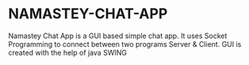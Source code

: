 # NAMASTEY-CHAT-APP
Namastey Chat App is a GUI based simple chat app. It uses Socket Programming to connect between two programs Server &amp; Client.
GUI is created with the help of java SWING

